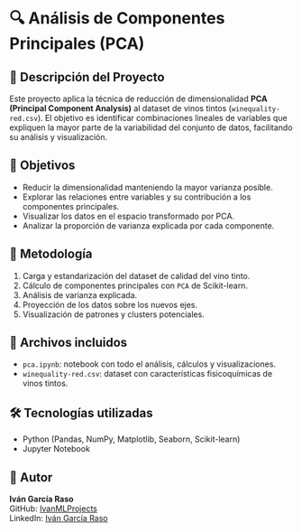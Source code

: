 # 🔍 Análisis de Componentes Principales (PCA)

## 📌 Descripción del Proyecto
Este proyecto aplica la técnica de reducción de dimensionalidad **PCA (Principal Component Analysis)** al dataset de vinos tintos (`winequality-red.csv`). El objetivo es identificar combinaciones lineales de variables que expliquen la mayor parte de la variabilidad del conjunto de datos, facilitando su análisis y visualización.

## 🎯 Objetivos
- Reducir la dimensionalidad manteniendo la mayor varianza posible.
- Explorar las relaciones entre variables y su contribución a los componentes principales.
- Visualizar los datos en el espacio transformado por PCA.
- Analizar la proporción de varianza explicada por cada componente.

## 🧪 Metodología
1. Carga y estandarización del dataset de calidad del vino tinto.
2. Cálculo de componentes principales con `PCA` de Scikit-learn.
3. Análisis de varianza explicada.
4. Proyección de los datos sobre los nuevos ejes.
5. Visualización de patrones y clusters potenciales.

## 📁 Archivos incluidos
- `pca.ipynb`: notebook con todo el análisis, cálculos y visualizaciones.
- `winequality-red.csv`: dataset con características fisicoquímicas de vinos tintos.

## 🛠️ Tecnologías utilizadas
- Python (Pandas, NumPy, Matplotlib, Seaborn, Scikit-learn)  
- Jupyter Notebook

## 🚀 Autor
**Iván García Raso**  
GitHub: [IvanMLProjects](https://github.com/IvanMLProjects)  
LinkedIn: [Iván García Raso](https://www.linkedin.com/in/ivan-garcia-raso)
